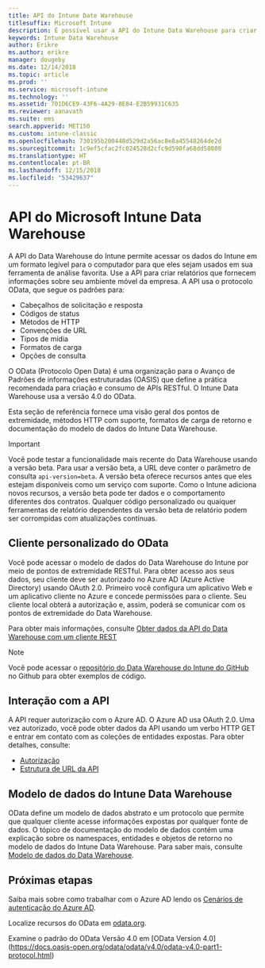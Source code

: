 ```yaml
---
title: API do Intune Date Warehouse
titlesuffix: Microsoft Intune
description: É possível usar a API do Intune Data Warehouse para criar relatórios que fornecem insights sobre o ambiente móvel da sua empresa.
keywords: Intune Data Warehouse
author: Erikre
ms.author: erikre
manager: dougeby
ms.date: 12/14/2018
ms.topic: article
ms.prod: ''
ms.service: microsoft-intune
ms.technology: ''
ms.assetid: 701D6CE9-43F6-4A29-8E84-E2B59931C635
ms.reviewer: aanavath
ms.suite: ems
search.appverid: MET150
ms.custom: intune-classic
ms.openlocfilehash: 730195b200448d529d2a56ac8e8a45548264de2d
ms.sourcegitcommit: 1c9ef5cfac2fc024528d2cfc9d590fa68dd58080
ms.translationtype: HT
ms.contentlocale: pt-BR
ms.lasthandoff: 12/15/2018
ms.locfileid: "53429637"
---
```

#  <a name="microsoft-intune-data-warehouse-api"></a>API do Microsoft Intune Data Warehouse

A API do Data Warehouse do Intune permite acessar os dados do Intune em um formato legível para o computador para que eles sejam usados em sua ferramenta de análise favorita. Use a API para criar relatórios que fornecem informações sobre seu ambiente móvel da empresa. A API usa o protocolo OData, que segue os padrões para:

  -   Cabeçalhos de solicitação e resposta
  -   Códigos de status
  -   Métodos de HTTP
  -   Convenções de URL
  -   Tipos de mídia
  -   Formatos de carga
  -   Opções de consulta

O OData (Protocolo Open Data) é uma organização para o Avanço de Padrões de informações estruturadas (OASIS) que define a prática recomendada para criação e consumo de APIs RESTful. O Intune Data Warehouse usa a versão 4.0 do OData.

Esta seção de referência fornece uma visão geral dos pontos de extremidade, métodos HTTP com suporte, formatos de carga de retorno e documentação do modelo de dados do Intune Data Warehouse.

> [!Important]  
> Você pode testar a funcionalidade mais recente do Data Warehouse usando a versão beta. Para usar a versão beta, a URL deve conter o parâmetro de consulta `api-version=beta`. A versão beta oferece recursos antes que eles estejam disponíveis como um serviço com suporte. Como o Intune adiciona novos recursos, a versão beta pode ter dados e o comportamento diferentes dos contratos. Qualquer código personalizado ou quaiquer ferramentas de relatório dependentes da versão beta de relatório podem ser corrompidas com atualizações contínuas. <!--If you experience problems with the beta service, follow [link to feedback process]() to report the issue or provide feedback.-->

## <a name="odata-custom-client"></a>Cliente personalizado do OData

Você pode acessar o modelo de dados do Data Warehouse do Intune por meio de pontos de extremidade RESTful. Para obter acesso aos seus dados, seu cliente deve ser autorizado no Azure AD (Azure Active Directory) usando OAuth 2.0. Primeiro você configura um aplicativo Web e um aplicativo cliente no Azure e concede permissões para o cliente. Seu cliente local obterá a autorização e, assim, poderá se comunicar com os pontos de extremidade do Data Warehouse.

Para obter mais informações, consulte [Obter dados da API do Data Warehouse com um cliente REST](reports-proc-data-rest.md)

> [!Note]  
> Você pode acessar o [repositório do Data Warehouse do Intune do GitHub](https://github.com/Microsoft/Intune-Data-Warehouse) no Github para obter exemplos de código.

## <a name="interacting-with-the-api"></a>Interação com a API

A API requer autorização com o Azure AD. O Azure AD usa OAuth 2.0. Uma vez autorizado, você pode obter dados da API usando um verbo HTTP GET e entrar em contato com as coleções de entidades expostas. Para obter detalhes, consulte:

 -  [Autorização](reports-api-url.md)
 -  [Estrutura de URL da API](reports-api-url.md)

## <a name="intune-data-warehouse-data-model"></a>Modelo de dados do Intune Data Warehouse

OData define um modelo de dados abstrato e um protocolo que permite que qualquer cliente acesse informações expostas por qualquer fonte de dados. O tópico de documentação do modelo de dados contém uma explicação sobre os namespaces, entidades e objetos de retorno no modelo de dados do Intune Data Warehouse. Para saber mais, consulte [Modelo de dados do Data Warehouse](reports-ref-data-model.md).

## <a name="next-steps"></a>Próximas etapas

Saiba mais sobre como trabalhar com o Azure AD lendo os [Cenários de autenticação do Azure AD](https://docs.microsoft.com/azure/active-directory/develop/active-directory-authentication-scenarios).

Localize recursos do OData em [odata.org](https://www.odata.org).
  
Examine o padrão do OData Versão 4.0 em [OData Version 4.0] (https://docs.oasis-open.org/odata/odata/v4.0/odata-v4.0-part1-protocol.html)  
